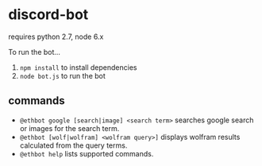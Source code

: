 # discord-bot

requires python 2.7, node 6.x

To run the bot...
1. `npm install` to install dependencies
2. `node bot.js` to run the bot


## commands
- `@ethbot google [search|image] <search term>` searches google search or images for the search term.
- `@ethbot [wolf|wolfram] <wolfram query>]` displays wolfram results calculated from the query terms.
- `@ethbot help` lists supported commands.
